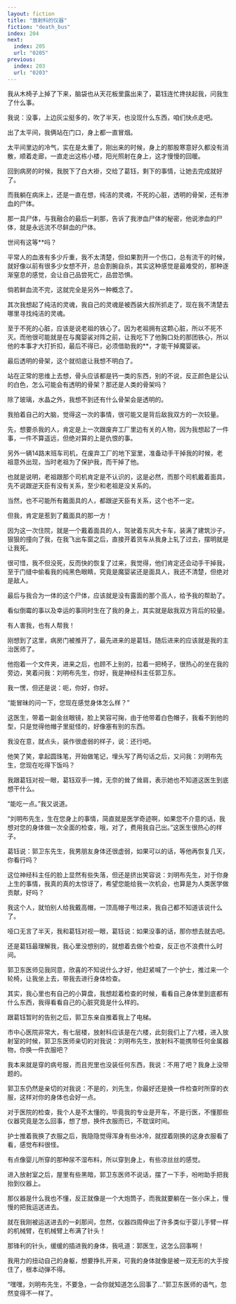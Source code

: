 ```yaml
---
layout: fiction
title: "放射科的仪器"
fiction: "death_bus"
index: 204
next:
  index: 205
  url: "0205"
previous:
  index: 203
  url: "0203"
---
```

我从木椅子上掉了下来，脑袋也从天花板里露出来了，葛钰连忙搀扶起我，问我生了什么事。

我说：没事，上边灰尘挺多的，吹了半天，也没现什么东西，咱们快点走吧。

出了太平间，我俩站在门口，身上都一直冒烟。

太平间里边的冷气，实在是太重了，刚出来的时候，身上的那股寒意好久都没有消散，顺着走廊，一直走出这栋小楼，阳光照射在身上，这才慢慢的回暖。

回到病房的时候，我脱下了白大褂，交给了葛钰，剩下的事情，让她去完成就好了。

而我躺在病床上，还是一直在想，纯洁的灵魂，不死的心脏，透明的骨架，还有渗血的尸体。

那一具尸体，与我融合的最后一刹那，告诉了我渗血尸体的秘密，他说渗血的尸体，就是永远流不尽鲜血的尸体。

世间有这等**吗？

平常人的血液有多少斤重，我不太清楚，但如果割开一个伤口，总有流干的时候，就好像以前有很多少女想不开，总会割腕自杀，其实这种感觉是最难受的，那种逐渐窒息的感觉，会让自己品尝死亡，品尝恐惧。

倘若鲜血流不完，这就完全是另外一种概念了。

其次我想起了纯洁的灵魂，我自己的灵魂是被西装大叔所抓走了，现在我不清楚去哪里寻找纯洁的灵魂。

至于不死的心脏，应该是说老祖的铁心了。因为老祖拥有这颗心脏，所以不死不灭。而他很可能就是在与魔婴裟对阵之前，让我吃下了他胸口处的那团铁心，所以他的本事才大打折扣，最后不得已，必须借助我的**，才能干掉魔婴裟。

最后透明的骨架，这个就彻底让我想不明白了。

站在正常的思维上去想，骨头应该都是钙一类的东西，别的不说，反正颜色是公认的白色，怎么可能会有透明的骨架？那还是人类的骨架吗？

除了玻璃，水晶之外，我想不到还有什么骨架会是透明的。

我拍着自己的大脑，觉得这一次的事情，很可能又是背后敌我双方的一次较量。

先，想要杀我的人，肯定是上一次跟废弃工厂里边有关的人物，因为我想起了一件事，一件不算遥远，但绝对算的上是仇恨的事。

另外一辆14路末班车司机，在废弃工厂的地下室里，准备动手干掉我的时候，老祖意外出现，当时老祖为了保护我，而干掉了他。

也就是说明，老祖跟那个司机肯定是不认识的，这是必然，而那个司机戴着面具，先不说跟逆天臣有没有关系，至少和老祖是没关系的。

当然，也不可能所有戴面具的人，都跟逆天臣有关系，这个也不一定。

但我，肯定是惹到了戴面具的那一方！

因为这一次住院，就是一个戴着面具的人，驾驶着东风大卡车，装满了建筑沙子，狠狠的撞向了我，在我飞出车窗之后，直接开着货车从我身上轧了过去，摆明就是让我死。

很可惜，我不但没死，反而快的恢复了过来，我觉得，他们肯定还会动手干掉我，至于门缝中偷看我的纯黑色眼睛，究竟是魔婴裟还是面具人，我还不清楚，但绝对是敌人。

最后与我合为一体的这个尸体，应该就是没有露面的那个高人，给予我的帮助了。

看似倒霉的事以及幸运的事同时生在了我的身上，其实就是敌我双方背后的较量。

有人害我，也有人帮我！

刚想到了这里，病房门被推开了，最先进来的是葛钰，随后进来的应该就是我的主治医师了。

他抱着一个文件夹，进来之后，也顾不上别的，拉着一把椅子，很热心的坐在我的旁边，笑着问我：刘明布先生，你好，我是神经科主任郭卫东。

我一愣，但还是说：呃，你好，你好。

“能冒昧的问一下，您现在感觉身体怎么样？”

这医生，带着一副金丝眼镜，脸上笑容可掬，由于他带着白色帽子，我看不到他的型，只是觉得他帽子里挺怪的，好像塞有别的东西。

我没在意，就点头，装作很虚弱的样子，说：还行吧。

他笑了笑，拿起圆珠笔，开始做笔记，埋头写了两句话之后，又问我：刘明布先生，您现在吃得下饭吗？

我跟葛钰对视一眼，葛钰双手一摊，无奈的耸了耸肩，表示她也不知道这医生到底想干什么。

“能吃一点。”我又说道。

“刘明布先生，生在您身上的事情，简直就是医学奇迹啊，如果您不介意的话，我想对您的身体做一次全面的检查，哦，对了，费用我自己出。”这医生很热心的样子。

葛钰说：郭卫东先生，我男朋友身体还很虚弱，如果可以的话，等他再恢复几天，你看行吗？

这位神经科主任的脸上显然有些失落，但还是挤出笑容说：刘明布先生，对于你身上生的事情，我真的真的太惊讶了，希望您能给我一次机会，也算是为人类医学做贡献，好吗？

我这个人，就怕别人给我戴高帽，一顶高帽子甩过来，我自己都不知道该说什么了。

哑口无言了半天，我和葛钰对视一眼，葛钰说：如果没事的话，那你想去就去吧。

还是葛钰最理解我，我心里没想别的，就想着去做个检查，反正也不浪费什么时间。

郭卫东医师见我同意，欣喜的不知说什么才好，他赶紧喊了一个护士，推过来一个轮椅，让我坐上去，带我去进行身体检查。

其实，我心里也有自己的小算盘，我想趁着检查的时候，看看自己身体里到底都有什么东西，我得看看自己的心脏究竟是什么样的。

跟葛钰暂时的告别之后，郭卫东亲自推着我上了电梯。

市中心医院非常大，有七层楼，放射科应该是在六楼，此刻我们上了六楼，进入放射室的时候，郭卫东医师亲切的对我说：刘明布先生，放射科不能携带任何金属器物，你换一件衣服吧？

我本来就是穿的病号服，而且兜里也没装任何东西，我说：不用了吧？我身上没带题的。

郭卫东仍然是亲切的对我说：不是的，刘先生，你最好还是换一件检查时所穿的衣服，这样对你的身体也会好一点。

对于医院的检查，我个人是不太懂的，毕竟我的专业是开车，不是行医，不懂那些仪器究竟是怎么回事，想了想，换件衣服而已，不耽误时间。

护士推着我换了衣服之后，我隐隐觉得浑身有些冰冷，就捏着刚换的这身衣服看了看，感觉布料很怪。

有点像婴儿所穿的那种尿不湿布料，所以穿到身上，有些凉丝丝的感觉。

进入放射室之后，屋里有些黑暗，郭卫东医师不说话，摆了一下手，吩咐助手把我抬到仪器上。

那仪器是什么我也不懂，反正就像是一个大炮筒子，而我就要躺在一张小床上，慢慢的把我运送进去。

就在我刚被运送进去的一刹那间，忽然，仪器四周伸出了许多类似于婴儿手臂一样的机械臂，在机械臂上布满了针头！

那锋利的针头，缓缓的插进我的身体，我吼道：郭医生，这怎么回事啊！

我用力的扭动自己的身躯，想要挣扎开来，可我的身体就像是被一双无形的大手按住了，根本动弹不得。

“嘿嘿，刘明布先生，不要急，一会你就知道怎么回事了...”郭卫东医师的语气，忽然变得不一样了。
